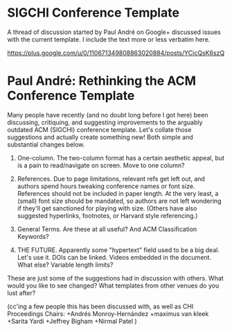 # SIGCHI Conference Template #

A thread of discussion started by Paul André on Google+ discussed issues with the current template. I include the text more or less verbatim here.

https://plus.google.com/u/0/110671349808863020884/posts/YCicQsK6szQ

# Paul André: Rethinking the ACM Conference Template #

Many people have recently (and no doubt long before I got here) been discussing, critiquing, and suggesting improvements to the arguably outdated ACM (SIGCHI) conference template. Let's collate those suggestions and actually create something new! Both simple and substantial changes below.

1) One-column. The two-column format has a certain aesthetic appeal, but is a pain to read/navigate on screen. Move to one column?

2) References. Due to page limitations, relevant refs get left out, and authors spend hours tweaking conference names or font size. References should not be included in paper length. At the very least, a (small) font size should be mandated, so authors are not left wondering if they'll get sanctioned for playing with size. (Others have also suggested hyperlinks, footnotes, or Harvard style referencing.)

3) General Terms. Are these at all useful? And ACM Classification Keywords?

4) THE FUTURE. Apparently some "hypertext" field used to be a big deal. Let's use it. DOIs can be linked. Videos embedded in the document. What else? Variable length limits?

These are just some of the suggestions had in discussion with others. What would you like to see changed? What templates from other venues do you lust after?

(cc'ing a few people this has been discussed with, as well as CHI Proceedings Chairs: +Andrés Monroy-Hernández +maximus van kleek +Sarita Yardi +Jeffrey Bigham +Nirmal Patel )